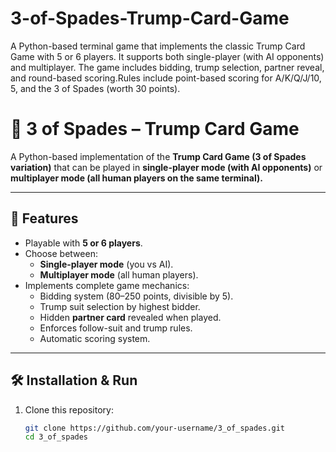 # 3-of-Spades-Trump-Card-Game
A Python-based terminal game that implements the classic Trump Card Game with 5 or 6 players. It supports both single-player (with AI opponents) and multiplayer. The game includes bidding, trump selection, partner reveal, and round-based scoring.Rules include point-based scoring for A/K/Q/J/10, 5, and the 3 of Spades (worth 30 points).

# 🎴 3 of Spades – Trump Card Game

A Python-based implementation of the **Trump Card Game (3 of Spades variation)** that can be played in **single-player mode (with AI opponents)** or **multiplayer mode (all human players on the same terminal).**

---

## 🚀 Features
- Playable with **5 or 6 players**.
- Choose between:
  - **Single-player mode** (you vs AI).
  - **Multiplayer mode** (all human players).
- Implements complete game mechanics:
  - Bidding system (80–250 points, divisible by 5).
  - Trump suit selection by highest bidder.
  - Hidden **partner card** revealed when played.
  - Enforces follow-suit and trump rules.
  - Automatic scoring system.

---

## 🛠 Installation & Run
1. Clone this repository:
   ```bash
   git clone https://github.com/your-username/3_of_spades.git
   cd 3_of_spades
